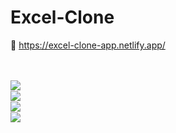 # Excel-Clone
🔗 https://excel-clone-app.netlify.app/

<br/>
<br/>
<a ><img align="left"  src="https://github.com/gaurav-baghel/Excel-Clone/blob/main/Screenshots/Screenshot%202021-07-11%20111424.jpg?raw=true" /></a>
<br/>
<a ><img align="left"  src="https://github.com/gaurav-baghel/Excel-Clone/blob/main/Screenshots/Screenshot%202021-07-11%20111529.jpg?raw=true" /></a>
<br/>
<a ><img align="left"  src="https://github.com/gaurav-baghel/Excel-Clone/blob/main/Screenshots/Screenshot%202021-07-11%20112113.jpg?raw=true" /></a>
<br/>
<a ><img align="left"  src="https://github.com/gaurav-baghel/Excel-Clone/blob/main/Screenshots/Screenshot%202021-07-11%20112146.jpg?raw=true" /></a>
